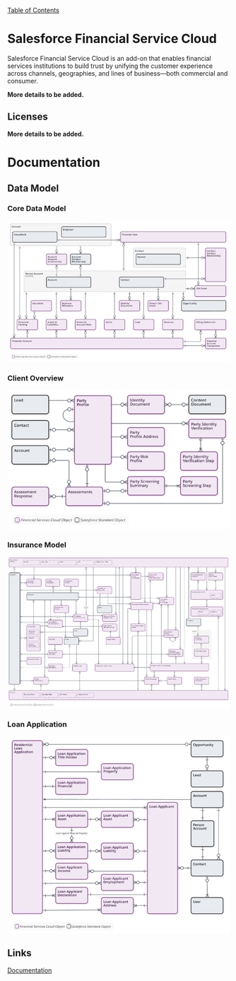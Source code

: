 [Table of Contents](../Documentation.md)

# Salesforce Financial Service Cloud

Salesforce Financial Service Cloud is an add-on that enables financial services institutions to build trust by unifying the customer experience across channels, geographies, and lines of business—both commercial and consumer.

**More details to be added.**

## Licenses

**More details to be added.**

# Documentation

## Data Model
### Core Data Model
![Data Model](../../Images/financial-service-client-model.png)
### Client Overview
![Data Model](../../Images/financial-service-client-details.png)
### Insurance Model
![Data Model](../../Images/financial-service-insurance-model.png)
### Loan Application
![Data Model](../../Images/financial-service-loan-application.png)


## Links

[Documentation](https://help.salesforce.com/s/articleView?id=sf.fsc_admin.htm&type=5)
